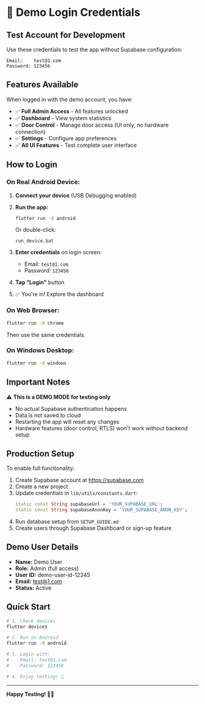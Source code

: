 # 🔐 Demo Login Credentials

## Test Account for Development

Use these credentials to test the app without Supabase configuration:

```
Email:    test@1.com
Password: 123456
```

## Features Available

When logged in with the demo account, you have:

- ✅ **Full Admin Access** - All features unlocked
- ✅ **Dashboard** - View system statistics
- ✅ **Door Control** - Manage door access (UI only, no hardware connection)
- ✅ **Settings** - Configure app preferences
- ✅ **All UI Features** - Test complete user interface

## How to Login

### On Real Android Device:

1. **Connect your device** (USB Debugging enabled)
2. **Run the app:**
   ```bash
   flutter run -d android
   ```
   Or double-click:
   ```
   run_device.bat
   ```

3. **Enter credentials** on login screen:
   - Email: `test@1.com`
   - Password: `123456`

4. **Tap "Login"** button

5. ✅ You're in! Explore the dashboard

### On Web Browser:

```bash
flutter run -d chrome
```

Then use the same credentials.

### On Windows Desktop:

```bash
flutter run -d windows
```

## Important Notes

⚠️ **This is a DEMO MODE for testing only**

- No actual Supabase authentication happens
- Data is not saved to cloud
- Restarting the app will reset any changes
- Hardware features (door control, RTLS) won't work without backend setup

## Production Setup

To enable full functionality:

1. Create Supabase account at https://supabase.com
2. Create a new project
3. Update credentials in `lib/utils/constants.dart`:
   ```dart
   static const String supabaseUrl = 'YOUR_SUPABASE_URL';
   static const String supabaseAnonKey = 'YOUR_SUPABASE_ANON_KEY';
   ```
4. Run database setup from `SETUP_GUIDE.md`
5. Create users through Supabase Dashboard or sign-up feature

## Demo User Details

- **Name:** Demo User
- **Role:** Admin (full access)
- **User ID:** demo-user-id-12345
- **Email:** test@1.com
- **Status:** Active

## Quick Start

```bash
# 1. Check devices
flutter devices

# 2. Run on Android
flutter run -d android

# 3. Login with:
#    Email: test@1.com
#    Password: 123456

# 4. Enjoy testing! 🚀
```

---

**Happy Testing! 📱✨**
